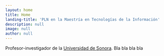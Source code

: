 ```yaml
---
layout: home
title: Home
landing-title: 'PLN en la Maestría en Tecnologías de la Información'
description: null
image: null
author: null
---
```


Profesor-investigador de la [Universidad de Sonora](uson.mx). Bla bla bla bla
